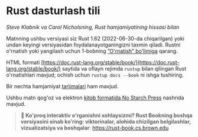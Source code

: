 # Rust dasturlash tili

*Steve Klabnik va Carol Nicholsning, Rust hamjamiyatining hissasi bilan*

Matnning ushbu versiyasi siz Rust 1.62 (2022-06-30-da chiqarilgan) yoki undan keyingi versiyasidan foydalanayotganingizni taxmin qiladi. Rustni o'rnatish yoki yangilash uchun 1-bobning [”O'rnatish” bo'limiga][install]<!-- ignore --> qarang.

HTML formati [https://doc.rust-lang.org/stable/book/](https://doc.rust-lang.org/stable/book/) saytida va oflayn rejimda `rustup` bilan qilingan Rust o'rnatishlari mavjud; ochish uchun `rustup docs --book` ni ishga tushiring.

Bir nechta hamjamiyat [tarjimalari] ham mavjud.

Ushbu matn qog'oz va elektron [kitob formatida No Starch Press][nsprust] nashrida mavjud.

[install]: ch01-01-installation.html
[editions]: appendix-05-editions.html
[nsprust]: https://nostarch.com/rust
[tarjimalari]: appendix-06-translation.html


> **🚨 Ko'proq interaktiv o'rganishni xohlaysizmi? Rust Bookning boshqa
>versiyasini sinab koʻring: viktorinalar, alohida chizilgan belgilashlar, vizualizatsiya
> va boshqalar**: <https://rust-book.cs.brown.edu>